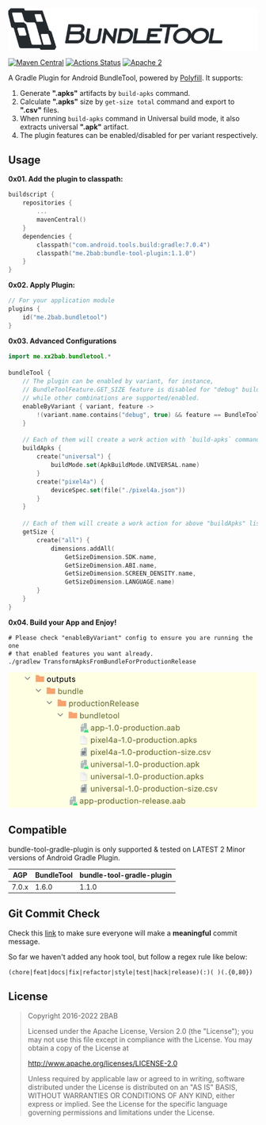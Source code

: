 <img src="./banner.png" alt="bundle tool gradle plugin" width="771px">

[![Maven Central](https://maven-badges.herokuapp.com/maven-central/me.2bab/bundle-tool-plugin/badge.svg)](https://search.maven.org/artifact/me.2bab/bundle-tool-plugin)
[![Actions Status](https://github.com/2bab/bundle-tool-gradle-plugin/workflows/CI/badge.svg)](https://github.com/2bab/bundle-tool-gradle-plugin/actions)
[![Apache 2](https://img.shields.io/badge/License-Apache%202-brightgreen.svg)](https://www.apache.org/licenses/LICENSE-2.0)

A Gradle Plugin for Android BundleTool, powered by [Polyfill](https://github.com/2BAB/Polyfill). It supports:

1. Generate **".apks"** artifacts by `build-apks` command.
2. Calculate **".apks"** size by `get-size total` command and export to **".csv"** files.
3. When running `build-apks` command in Universal build mode, it also extracts universal **".apk"** artifact.
4. The plugin features can be enabled/disabled for per variant respectively.

## Usage

**0x01. Add the plugin to classpath:**

``` kotlin
buildscript {
    repositories {
        ...
        mavenCentral()
    }
    dependencies {
        classpath("com.android.tools.build:gradle:7.0.4")
        classpath("me.2bab:bundle-tool-plugin:1.1.0")
    }
}
```

**0x02. Apply Plugin:**

``` kotlin
// For your application module
plugins {
    id("me.2bab.bundletool")
}
```

**0x03. Advanced Configurations**

``` kotlin
import me.xx2bab.bundletool.*

bundleTool {
    // The plugin can be enabled by variant, for instance,
    // BundleToolFeature.GET_SIZE feature is disabled for "debug" buildTypes,
    // while other combinations are supported/enabled.
    enableByVariant { variant, feature ->
        !(variant.name.contains("debug", true) && feature == BundleToolFeature.GET_SIZE)
    }
    
    // Each of them will create a work action with `build-apks` command
    buildApks {
        create("universal") {
            buildMode.set(ApkBuildMode.UNIVERSAL.name)
        }
        create("pixel4a") {
            deviceSpec.set(file("./pixel4a.json"))
        }
    }

    // Each of them will create a work action for above "buildApks" list items' output
    getSize {
        create("all") {
            dimensions.addAll(
                GetSizeDimension.SDK.name,
                GetSizeDimension.ABI.name,
                GetSizeDimension.SCREEN_DENSITY.name,
                GetSizeDimension.LANGUAGE.name)
        }
    }
}
```

**0x04. Build your App and Enjoy!**

```shell
# Please check "enableByVariant" config to ensure you are running the one
# that enabled features you want already.
./gradlew TransformApksFromBundleForProductionRelease
```
![](./transform_result.png)

## Compatible

bundle-tool-gradle-plugin is only supported & tested on LATEST 2 Minor versions of Android Gradle Plugin.

| AGP   | BundleTool | bundle-tool-gradle-plugin |
|-------|------------|---------------------------|
| 7.0.x | 1.6.0      | 1.1.0                     |

## Git Commit Check

Check this [link](https://medium.com/walmartlabs/check-out-these-5-git-tips-before-your-next-commit-c1c7a5ae34d1) to make sure everyone will make a **meaningful** commit message.

So far we haven't added any hook tool, but follow a regex rule like below:

```
(chore|feat|docs|fix|refactor|style|test|hack|release)(:)( )(.{0,80})
```

## License

>
> Copyright 2016-2022 2BAB
>
>Licensed under the Apache License, Version 2.0 (the "License");
you may not use this file except in compliance with the License.
You may obtain a copy of the License at
>
>   http://www.apache.org/licenses/LICENSE-2.0
>
> Unless required by applicable law or agreed to in writing, software
distributed under the License is distributed on an "AS IS" BASIS,
WITHOUT WARRANTIES OR CONDITIONS OF ANY KIND, either express or implied.
See the License for the specific language governing permissions and
limitations under the License.